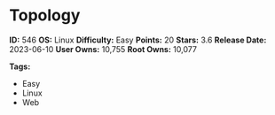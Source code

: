# Topology

**ID:** 546
**OS:** Linux
**Difficulty:** Easy
**Points:** 20
**Stars:** 3.6
**Release Date:** 2023-06-10
**User Owns:** 10,755
**Root Owns:** 10,077

**Tags:**
- Easy
- Linux
- Web

